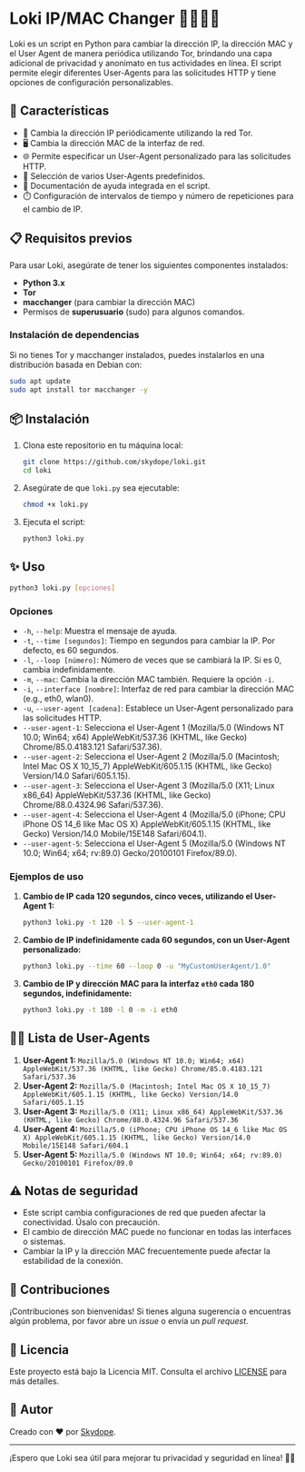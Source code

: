 
# Loki IP/MAC Changer 🕵️‍♂️🦹‍♂️

Loki es un script en Python para cambiar la dirección IP, la dirección MAC y el User Agent de manera periódica utilizando Tor, brindando una capa adicional de privacidad y anonimato en tus actividades en línea. El script permite elegir diferentes User-Agents para las solicitudes HTTP y tiene opciones de configuración personalizables.

## 🚀 Características

- 🔄 Cambia la dirección IP periódicamente utilizando la red Tor.
- 🖥️ Cambia la dirección MAC de la interfaz de red.
- 🌐 Permite especificar un User-Agent personalizado para las solicitudes HTTP.
- 🧩 Selección de varios User-Agents predefinidos.
- 📜 Documentación de ayuda integrada en el script.
- ⏱️ Configuración de intervalos de tiempo y número de repeticiones para el cambio de IP.

## 📋 Requisitos previos

Para usar Loki, asegúrate de tener los siguientes componentes instalados:

- **Python 3.x**
- **Tor**
- **macchanger** (para cambiar la dirección MAC)
- Permisos de **superusuario** (sudo) para algunos comandos.

### Instalación de dependencias

Si no tienes Tor y macchanger instalados, puedes instalarlos en una distribución basada en Debian con:

```bash
sudo apt update
sudo apt install tor macchanger -y
```

## 📦 Instalación

1. Clona este repositorio en tu máquina local:
   
   ```bash
   git clone https://github.com/skydope/loki.git
   cd loki
   ```

2. Asegúrate de que `loki.py` sea ejecutable:

   ```bash
   chmod +x loki.py
   ```

3. Ejecuta el script:

   ```bash
   python3 loki.py
   ```

## ✨ Uso

```bash
python3 loki.py [opciones]
```

### Opciones

- `-h`, `--help`: Muestra el mensaje de ayuda.
- `-t`, `--time [segundos]`: Tiempo en segundos para cambiar la IP. Por defecto, es 60 segundos.
- `-l`, `--loop [número]`: Número de veces que se cambiará la IP. Si es 0, cambia indefinidamente.
- `-m`, `--mac`: Cambia la dirección MAC también. Requiere la opción `-i`.
- `-i`, `--interface [nombre]`: Interfaz de red para cambiar la dirección MAC (e.g., eth0, wlan0).
- `-u`, `--user-agent [cadena]`: Establece un User-Agent personalizado para las solicitudes HTTP.
- `--user-agent-1`: Selecciona el User-Agent 1 (Mozilla/5.0 (Windows NT 10.0; Win64; x64) AppleWebKit/537.36 (KHTML, like Gecko) Chrome/85.0.4183.121 Safari/537.36).
- `--user-agent-2`: Selecciona el User-Agent 2 (Mozilla/5.0 (Macintosh; Intel Mac OS X 10_15_7) AppleWebKit/605.1.15 (KHTML, like Gecko) Version/14.0 Safari/605.1.15).
- `--user-agent-3`: Selecciona el User-Agent 3 (Mozilla/5.0 (X11; Linux x86_64) AppleWebKit/537.36 (KHTML, like Gecko) Chrome/88.0.4324.96 Safari/537.36).
- `--user-agent-4`: Selecciona el User-Agent 4 (Mozilla/5.0 (iPhone; CPU iPhone OS 14_6 like Mac OS X) AppleWebKit/605.1.15 (KHTML, like Gecko) Version/14.0 Mobile/15E148 Safari/604.1).
- `--user-agent-5`: Selecciona el User-Agent 5 (Mozilla/5.0 (Windows NT 10.0; Win64; x64; rv:89.0) Gecko/20100101 Firefox/89.0).

### Ejemplos de uso

1. **Cambio de IP cada 120 segundos, cinco veces, utilizando el User-Agent 1:**

   ```bash
   python3 loki.py -t 120 -l 5 --user-agent-1
   ```

2. **Cambio de IP indefinidamente cada 60 segundos, con un User-Agent personalizado:**

   ```bash
   python3 loki.py --time 60 --loop 0 -u "MyCustomUserAgent/1.0"
   ```

3. **Cambio de IP y dirección MAC para la interfaz `eth0` cada 180 segundos, indefinidamente:**

   ```bash
   python3 loki.py -t 180 -l 0 -m -i eth0
   ```

## 🧑‍💻 Lista de User-Agents

1. **User-Agent 1:** `Mozilla/5.0 (Windows NT 10.0; Win64; x64) AppleWebKit/537.36 (KHTML, like Gecko) Chrome/85.0.4183.121 Safari/537.36`
2. **User-Agent 2:** `Mozilla/5.0 (Macintosh; Intel Mac OS X 10_15_7) AppleWebKit/605.1.15 (KHTML, like Gecko) Version/14.0 Safari/605.1.15`
3. **User-Agent 3:** `Mozilla/5.0 (X11; Linux x86_64) AppleWebKit/537.36 (KHTML, like Gecko) Chrome/88.0.4324.96 Safari/537.36`
4. **User-Agent 4:** `Mozilla/5.0 (iPhone; CPU iPhone OS 14_6 like Mac OS X) AppleWebKit/605.1.15 (KHTML, like Gecko) Version/14.0 Mobile/15E148 Safari/604.1`
5. **User-Agent 5:** `Mozilla/5.0 (Windows NT 10.0; Win64; x64; rv:89.0) Gecko/20100101 Firefox/89.0`

## ⚠️ Notas de seguridad

- Este script cambia configuraciones de red que pueden afectar la conectividad. Úsalo con precaución.
- El cambio de dirección MAC puede no funcionar en todas las interfaces o sistemas.
- Cambiar la IP y la dirección MAC frecuentemente puede afectar la estabilidad de la conexión.

## 🤝 Contribuciones

¡Contribuciones son bienvenidas! Si tienes alguna sugerencia o encuentras algún problema, por favor abre un *issue* o envía un *pull request*.

## 📜 Licencia

Este proyecto está bajo la Licencia MIT. Consulta el archivo [LICENSE](LICENSE) para más detalles.

## 🧙 Autor

Creado con ❤️ por [Skydope](https://github.com/skydope).

---

¡Espero que Loki sea útil para mejorar tu privacidad y seguridad en línea! 🔐🚀
